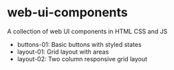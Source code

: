 # web-ui-components
 A collection of web UI components in HTML CSS and JS

- buttons-01: Basic buttons with styled states
- layout-01: Grid layout with areas
- layout-02: Two column responsive grid layout